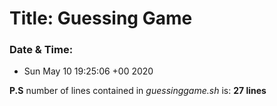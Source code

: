 # Title: Guessing Game
### Date & Time:
- Sun May 10 19:25:06 +00 2020

**P.S**  number of lines contained in *guessinggame.sh* is: **27 lines** 
